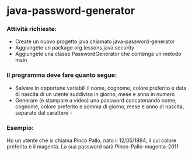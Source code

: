 # java-password-generator

### Attività richieste:

- Create un nuovo progetto java chiamato java-password-generator
- Aggiungete un package org.lessons.java.security
- Aggiungete una classe PasswordGenerator che contenga un metodo main

### Il programma deve fare quanto segue:

- Salvare in opportune variabili il nome, cognome, colore preferito e data di nascita di un utente suddivisa in giorno, mese e anno in numero
- Generare (e stampare a video) una password concatenando nome, cognome, colore preferito e somma di giorno, mese e anno di nascita, separate dal carattere -

### Esempio:

Ho un utente che si chiama Pinco Pallo, nato il 12/05/1994, il cui colore preferito è il magenta. La sua password sarà Pinco-Pallo-magenta-2011
